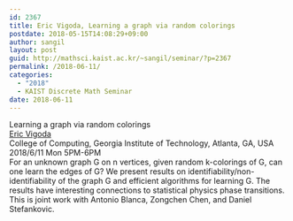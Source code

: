 ```yaml
---
id: 2367
title: Eric Vigoda, Learning a graph via random colorings
postdate: 2018-05-15T14:08:29+09:00
author: sangil
layout: post
guid: http://mathsci.kaist.ac.kr/~sangil/seminar/?p=2367
permalink: /2018-06-11/
categories:
  - "2018"
  - KAIST Discrete Math Seminar
date: 2018-06-11
---
```

<div class="talk">
  Learning a graph via random colorings
</div>

<div class="speaker">
  <a href="https://www.cc.gatech.edu/home/vigoda/">Eric Vigoda</a><br /> College of Computing, Georgia Institute of Technology, Atlanta, GA, USA
</div>

<div class="date">
  2018/6/11 Mon 5PM-6PM
</div>

<div class="abstract">
  For an unknown graph G on n vertices, given random k-colorings of G, can one learn the edges of G? We present results on identifiability/non-identifiability of the graph G and efficient algorithms for learning G. The results have interesting connections to statistical physics phase transitions.<br /> This is joint work with Antonio Blanca, Zongchen Chen, and Daniel Stefankovic.
</div>